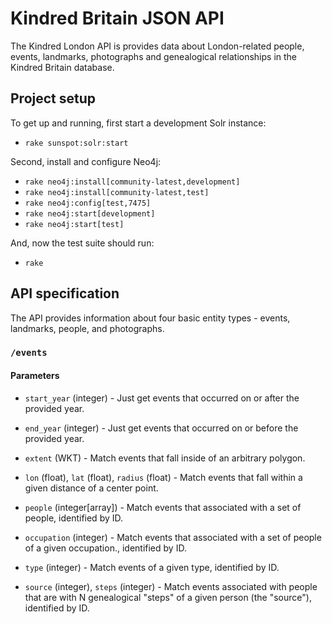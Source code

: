 # Kindred Britain JSON API

The Kindred London API is provides data about London-related people, events, landmarks, photographs and genealogical relationships in the Kindred Britain database.

## Project setup

To get up and running, first start a development Solr instance:

  - `rake sunspot:solr:start`

Second, install and configure Neo4j:

  - `rake neo4j:install[community-latest,development]`
  - `rake neo4j:install[community-latest,test]`
  - `rake neo4j:config[test,7475]`
  - `rake neo4j:start[development]`
  - `rake neo4j:start[test]`

And, now the test suite should run:

  - `rake`

## API specification

The API provides information about four basic entity types - events, landmarks, people, and photographs.

### `/events`

#### Parameters

  - `start_year` (integer) - Just get events that occurred on or after the provided year.

  - `end_year` (integer) - Just get events that occurred on or before the provided year.

  - `extent` (WKT) - Match events that fall inside of an arbitrary polygon.

  - `lon` (float), `lat` (float), `radius` (float) - Match events that fall within a given distance of a center point.

  - `people` (integer[array]) - Match events that associated with a set of people, identified by ID.

  - `occupation` (integer) - Match events that associated with a set of people of a given occupation., identified by ID.

  - `type` (integer) - Match events of a given type, identified by ID.

  - `source` (integer), `steps` (integer) - Match events associated with people that are with N genealogical "steps" of a given person (the "source"), identified by ID.
